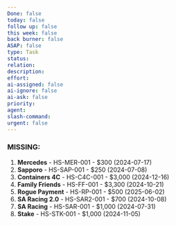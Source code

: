 ```yaml
---
Done: false
today: false
follow up: false
this week: false
back burner: false
ASAP: false
type: Task
status:
relation:
description:
effort:
ai-assigned: false
ai-ignore: false
ai-ask: false
priority:
agent:
slash-command:
urgent: false
---
```

### **MISSING:**

1. **Mercedes** - HS-MER-001 - $300 (2024-07-17)
2. **Sapporo** - HS-SAP-001 - $250 (2024-07-08)
3. **Containers 4C** - HS-C4C-001 - $3,000 (2024-12-16)
4. **Family Friends** - HS-FF-001 - $3,300 (2024-10-21)
5. **Rogue Payment** - HS-RP-001 - $500 (2025-06-02)
6. **SA Racing 2.0** - HS-SAR2-001 - $700 (2024-10-08)
7. **SA Racing** - HS-SAR-001 - $1,000 (2024-07-31)
8. **Stake** - HS-STK-001 - $1,000 (2024-11-05)
